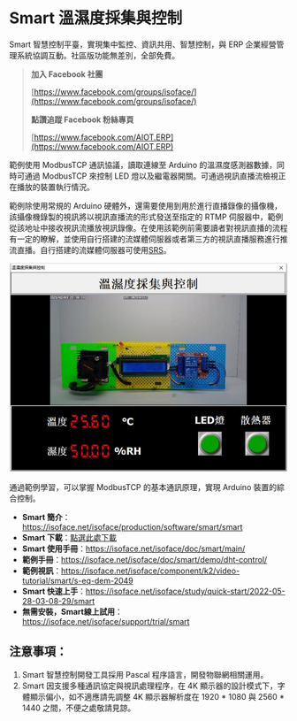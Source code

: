 # Smart 溫濕度採集與控制

Smart 智慧控制平臺，實現集中監控、資訊共用、智慧控制，與 ERP 企業經營管理系統協調互動。社區版功能無差別，全部免費。

> **加入 Facebook 社團**
>
> [https://www.facebook.com/groups/isoface/](https://www.facebook.com/groups/isoface/)
> 
> **點讚追蹤 Facebook 粉絲專頁**
> 
> [https://www.facebook.com/AIOT.ERP](https://www.facebook.com/AIOT.ERP)

範例使用 ModbusTCP 通訊協議，讀取連線至 Arduino 的溫濕度感測器數據，同時可通過 ModbusTCP 來控制 LED 燈以及繼電器開關。可通過視訊直播流檢視正在播放的裝置執行情況。

範例除使用常規的 Arduino 硬體外，還需要使用到用於進行直播錄像的攝像機，該攝像機錄製的視訊將以視訊直播流的形式發送至指定的 RTMP 伺服器中，範例從該地址中接收視訊流播放視訊錄像。在使用該範例前需要讀者對視訊直播的流程有一定的瞭解，並使用自行搭建的流媒體伺服器或者第三方的視訊直播服務進行推流直播。自行搭建的流媒體伺服器可使用[SRS](https://github.com/ossrs/srs)。

![](images/20220926173002.jpg)

通過範例學習，可以掌握 ModbusTCP 的基本通訊原理，實現 Arduino 裝置的綜合控制。

* **Smart 簡介**：https://isoface.net/isoface/production/software/smart/smart
* **Smart 下載**：[點選此處下載](https://github.com/isoface-iot/Smart/releases/latest)
* **Smart 使用手冊**：https://isoface.net/isoface/doc/smart/main/
* **範例手冊**：https://isoface.net/isoface/doc/smart/demo/dht-control/
* **範例視訊**：https://isoface.net/isoface/component/k2/video-tutorial/smart/s-eq-dem-2049
* **Smart 快速上手**：https://isoface.net/isoface/study/quick-start/2022-05-28-03-08-29/smart
* **無需安裝，Smart線上試用**：https://isoface.net/isoface/support/trial/smart

## 注意事項：
1. Smart 智慧控制開發工具採用 Pascal 程序語言，開發物聯網相關運用。
2. Smart 因支援多種通訊協定與視訊處理程序，在 4K 顯示器的設計模式下，字體顯示偏小，如不適應請先調整 4K 顯示器解析度在 1920 * 1080 與 2560 * 1440 之間，不便之處敬請見諒。
